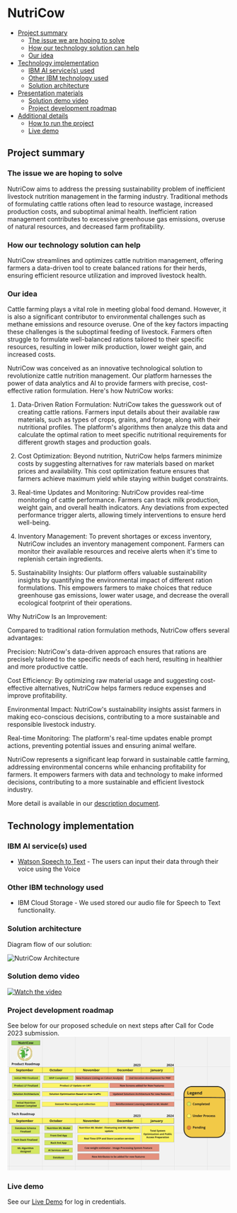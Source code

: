 # NutriCow

- [Project summary](#project-summary)
  - [The issue we are hoping to solve](#the-issue-we-are-hoping-to-solve)
  - [How our technology solution can help](#how-our-technology-solution-can-help)
  - [Our idea](#our-idea)
- [Technology implementation](#technology-implementation)
  - [IBM AI service(s) used](#ibm-ai-services-used)
  - [Other IBM technology used](#other-ibm-technology-used)
  - [Solution architecture](#solution-architecture)
- [Presentation materials](#presentation-materials)
  - [Solution demo video](#solution-demo-video)
  - [Project development roadmap](#project-development-roadmap)
- [Additional details](#additional-details)
  - [How to run the project](#how-to-run-the-project)
  - [Live demo](#live-demo)

## Project summary

### The issue we are hoping to solve

NutriCow aims to address the pressing sustainability problem of inefficient livestock nutrition management in the farming industry. Traditional methods of formulating cattle rations often lead to resource wastage, increased production costs, and suboptimal animal health. Inefficient ration management contributes to excessive greenhouse gas emissions, overuse of natural resources, and decreased farm profitability.

### How our technology solution can help

NutriCow streamlines and optimizes cattle nutrition management, offering farmers a data-driven tool to create balanced rations for their herds, ensuring efficient resource utilization and improved livestock health.

### Our idea

Cattle farming plays a vital role in meeting global food demand. However, it is also a significant contributor to environmental challenges such as methane emissions and resource overuse. One of the key factors impacting these challenges is the suboptimal feeding of livestock. Farmers often struggle to formulate well-balanced rations tailored to their specific resources, resulting in lower milk production, lower weight gain, and increased costs.

NutriCow was conceived as an innovative technological solution to revolutionize cattle nutrition management. Our platform harnesses the power of data analytics and AI to provide farmers with precise, cost-effective ration formulation. Here's how NutriCow works:

1. Data-Driven Ration Formulation:
NutriCow takes the guesswork out of creating cattle rations. Farmers input details about their available raw materials, such as types of crops, grains, and forage, along with their nutritional profiles. The platform's algorithms then analyze this data and calculate the optimal ration to meet specific nutritional requirements for different growth stages and production goals.

2. Cost Optimization:
Beyond nutrition, NutriCow helps farmers minimize costs by suggesting alternatives for raw materials based on market prices and availability. This cost optimization feature ensures that farmers achieve maximum yield while staying within budget constraints.

3. Real-time Updates and Monitoring:
NutriCow provides real-time monitoring of cattle performance. Farmers can track milk production, weight gain, and overall health indicators. Any deviations from expected performance trigger alerts, allowing timely interventions to ensure herd well-being.

4. Inventory Management:
To prevent shortages or excess inventory, NutriCow includes an inventory management component. Farmers can monitor their available resources and receive alerts when it's time to replenish certain ingredients.

5. Sustainability Insights:
Our platform offers valuable sustainability insights by quantifying the environmental impact of different ration formulations. This empowers farmers to make choices that reduce greenhouse gas emissions, lower water usage, and decrease the overall ecological footprint of their operations.

Why NutriCow Is an Improvement:

Compared to traditional ration formulation methods, NutriCow offers several advantages:

Precision: NutriCow's data-driven approach ensures that rations are precisely tailored to the specific needs of each herd, resulting in healthier and more productive cattle.

Cost Efficiency: By optimizing raw material usage and suggesting cost-effective alternatives, NutriCow helps farmers reduce expenses and improve profitability.

Environmental Impact: NutriCow's sustainability insights assist farmers in making eco-conscious decisions, contributing to a more sustainable and responsible livestock industry.

Real-time Monitoring: The platform's real-time updates enable prompt actions, preventing potential issues and ensuring animal welfare.

NutriCow represents a significant leap forward in sustainable cattle farming, addressing environmental concerns while enhancing profitability for farmers. It empowers farmers with data and technology to make informed decisions, contributing to a more sustainable and efficient livestock industry.

More detail is available in our [description document](/DESCRIPTION.md).

## Technology implementation

### IBM AI service(s) used

- [Watson Speech to Text](https://cloud.ibm.com/catalog/services/speech-to-text) - The users can input their data through their voice using the Voice 

### Other IBM technology used

- IBM Cloud Storage - We used stored our audio file for Speech to Text functionality.

### Solution architecture

Diagram flow of our solution:

![NutriCow Architecture](https://github.com/nafakbar12/NutriCow_2/blob/main/NutriCow%20System%20Architecture.jpg)

### Solution demo video

[![Watch the video](https://raw.githubusercontent.com/Liquid-Prep/Liquid-Prep/main/images/readme/IBM-interview-video-image.png)](https://youtu.be/vOgCOoy_Bx0)

### Project development roadmap
See below for our proposed schedule on next steps after Call for Code 2023 submission.
![Roadmap](https://github.com/nafakbar12/NutriCow/blob/main/NutriCow%20Product%20Roadmap.png)

### Live demo

See our [Live Demo](https://phpstack-1085149-3999761.cloudwaysapps.com/login) for log in credentials.

